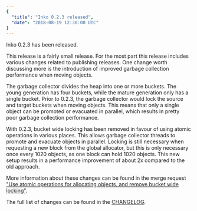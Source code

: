 ```yaml
---
{
  "title": "Inko 0.2.3 released",
  "date": "2018-08-19 12:30:00 UTC"
}
---
```

<!-- vale off -->

Inko 0.2.3 has been released.

This release is a fairly small release. For the most part this release includes
various changes related to publishing releases. One change worth discussing more
is the introduction of improved garbage collection performance when moving
objects.

The garbage collector divides the heap into one or more buckets. The young
generation has four buckets, while the mature generation only has a single
bucket. Prior to 0.2.3, the garbage collector would lock the source and target
buckets when moving objects. This means that only a single object can be
promoted or evacuated in parallel, which results in pretty poor garbage
collection performance.

With 0.2.3, bucket wide locking has been removed in favour of using atomic
operations in various places. This allows garbage collector threads to promote
and evacuate objects in parallel. Locking is still necessary when requesting a
new block from the global allocator, but this is only necessary once every 1020
objects, as one block can hold 1020 objects. This new setup results in a
performance improvement of about 2x compared to the old approach.

More information about these changes can be found in the merge request ["Use
atomic operations for allocating objects, and remove bucket wide locking"][mr-10].

The full list of changes can be found in the [CHANGELOG][changelog].

[mr-10]: https://gitlab.com/inko-lang/inko/merge_requests/10
[changelog]: https://github.com/inko-lang/inko/blob/6bf7cfb086183aa7a0fdad2edb210cd6c1a4ec1e/CHANGELOG.md#023---august-19-2018
